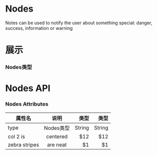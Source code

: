 # Nodes

Notes can be used to notify the user about something special: danger, success, information or warning

# 展示

### Nodes类型

<demo src="../demo/nodes/demo.vue"></demo>

# Nodes API

### Nodes Attributes 
| 属性名           |    说明    |     类型 |     类型 |
|---------------|:--------:|-------:|-------:|
| type          | Nodes类型  | String | String |
| col 2 is      | centered |    $12 |    $12 |
| zebra stripes | are neat |     $1 |     $1 |